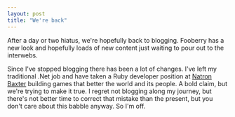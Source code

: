 ```yaml
---
layout: post
title: "We're back"
---
```

After a day or two hiatus, we're hopefully back to blogging. Fooberry has a new
look and hopefully loads of new content just waiting to pour out to the
interwebs.

Since I've stopped blogging there has been a lot of changes. I've left my
traditional .Net job and have taken a Ruby developer position at [Natron
Baxter](http://natronbaxter.com) building games that better the world and its
people. A bold claim, but we're trying to make it true. I regret not blogging
along my journey, but there's not better time to correct that mistake than the
present, but you don't care about this babble anyway. So I'm off.
